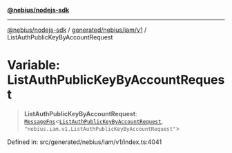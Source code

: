 [**@nebius/nodejs-sdk**](../../../../../README.md)

---

[@nebius/nodejs-sdk](../../../../../README.md) / [generated/nebius/iam/v1](../README.md) / ListAuthPublicKeyByAccountRequest

# Variable: ListAuthPublicKeyByAccountRequest

> **ListAuthPublicKeyByAccountRequest**: [`MessageFns`](../../../../../runtime/protos/core/interfaces/MessageFns.md)\<[`ListAuthPublicKeyByAccountRequest`](../interfaces/ListAuthPublicKeyByAccountRequest.md), `"nebius.iam.v1.ListAuthPublicKeyByAccountRequest"`\>

Defined in: src/generated/nebius/iam/v1/index.ts:4041
